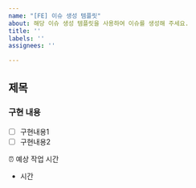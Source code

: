 ```yaml
---
name: "[FE] 이슈 생성 템플릿"
about: 해당 이슈 생성 템플릿을 사용하여 이슈를 생성해 주세요.
title: ''
labels: ''
assignees: ''

---
```


## 제목
### 구현 내용
- [ ] 구현내용1
- [ ] 구현내용2

⏰ 예상 작업 시간
- 시간
